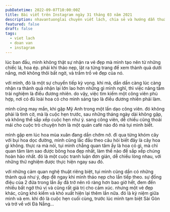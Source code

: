 ```yaml
---
pubDatetime: 2022-09-07T10:00:00Z
title: Bài viết trên Instagram ngày 31 tháng 03 năm 2021
description: nhavantuonglai chuyên viết lách, chia sẻ và hướng dẫn thuần thục khi thực hành viết lách qua những bài chia sẻ trên Instagram chính thức.
featured: false
draft: false
tags:
  - viet lach
  - doan van
  - instagram
---
```


lúc ban đầu, mình không thật sự nhận ra vẻ đẹp mà mình tạo nên từ những chiếc lá, hoa ép. phải khi tháo nẹp, lật ra từng trang để xem thành quả dưới nắng, mới không thôi bất ngờ, và trầm trồ vẻ đẹp của nó.

với mình, đó là một sự chuyển tiếp kỳ vọng. khi mà, dần dần càng lúc càng nhận ra thành quả nhận lại lớn lao hơn những gì mình nghĩ, thì việc nâng tầm trải nghiệm là điều đương nhiên. do vậy, việc tìm kiếm một công viên phù hợp, nơi có đủ loài hoa cỏ cho mình sáng tạo là điều đương nhiên phải làm.

mình cũng may mắn, khi gặp Mỹ Anh trong một lần dạo công viên. đó không phải là tình cờ, mà là cuộc hẹn trước, sau những tháng ngày dài không gặp, và không thể sắp xếp cuộc hẹn như ý. sang công viên, dễ chiều cũng thoải mái cho cuộc trò chuyện hơn là một quán café nào đó mà tụi mình biết.

mình gặp em lúc hoa mùa xuân đang dần chớm nở. đi qua từng khóm cây với bụi hoa dọc đường, mình cũng lắc đầu theo câu hỏi biết đây là cây hoa gì không. thực ra mà nói, tụi mình chẳng quan tâm ấy là hoa cỏ gì, mà chỉ quan tâm làm sao được bông hoa đẹp nhất, làm thế nào để sắp xếp chúng hoàn hảo nhất. đó là một cuộc tranh luận đơn giản, dễ chiều lòng nhau, với những thử nghiệm được thực hiện ngay sau đó.

với những cảm quan nghệ thuật riêng biệt, tụi mình cũng dần có những thành quả như ý, đẹp đẽ ngay khi mình tháo nẹp cho lần tiếp theo. sự đồng điệu của 2 đứa trong lần ấy đã trở nên rõ ràng hơn bao giờ hết, đem đến nhiều bất ngờ thú vị và cũng rất giá trị cho cảm xúc. nhưng một vẻ đẹp khác, cũng khó kiếm và khó xuất hiện lại thêm lần nữa. đó là kỷ niệm giữa mình và em. khi đó là cuộc hẹn cuối cùng, trước lúc mình tạm biệt Sài Gòn và trở về với Đà Nẵng…
